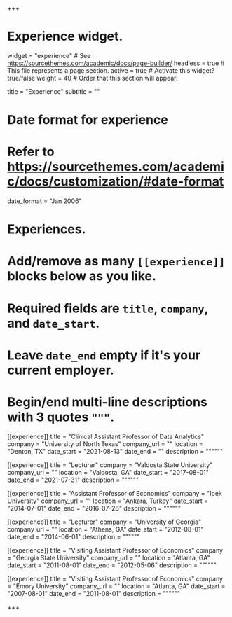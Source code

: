 +++
# Experience widget.
widget = "experience"  # See https://sourcethemes.com/academic/docs/page-builder/
headless = true  # This file represents a page section.
active = true  # Activate this widget? true/false
weight = 40  # Order that this section will appear.

title = "Experience"
subtitle = ""

# Date format for experience
#   Refer to https://sourcethemes.com/academic/docs/customization/#date-format
date_format = "Jan 2006"

# Experiences.
#   Add/remove as many `[[experience]]` blocks below as you like.
#   Required fields are `title`, `company`, and `date_start`.
#   Leave `date_end` empty if it's your current employer.
#   Begin/end multi-line descriptions with 3 quotes `"""`.
[[experience]]
  title = "Clinical Assistant Professor of Data Analytics"
  company = "University of North Texas"
  company_url = ""
  location = "Denton, TX"
  date_start = "2021-08-13"
  date_end = ""
  description = """"""

[[experience]]
  title = "Lecturer" 
  company = "Valdosta State University"
  company_url = ""
  location = "Valdosta, GA"
  date_start = "2017-08-01"
  date_end = "2021-07-31"
  description = """"""


[[experience]]
  title = "Assistant Professor of Economics"
  company = "Ipek University"
  company_url = ""
  location = "Ankara, Turkey"
  date_start = "2014-07-01"
  date_end = "2016-07-26"
  description = """"""


[[experience]]
  title = "Lecturer"
  company = "University of Georgia"
  company_url = ""
  location = "Athens, GA"
  date_start = "2012-08-01"
  date_end = "2014-06-01"
  description = """"""
  
  
  [[experience]]
  title = "Visiting Assistant Professor of Economics"
  company = "Georgia State University"
  company_url = ""
  location = "Atlanta, GA"
  date_start = "2011-08-01"
  date_end = "2012-05-06"
  description = """"""
  
  [[experience]]
  title = "Visiting Assistant Professor of Economics"
  company = "Emory University"
  company_url = ""
  location = "Atlanta, GA"
  date_start = "2007-08-01"
  date_end = "2011-08-01"
  description = """"""
  

+++
